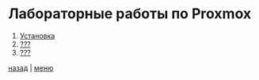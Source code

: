 # Лабораторные работы по Proxmox

1. [Установка](./lab_1/REPORT.md)
2. [???](./lab_2/REPORT.md)
2. [???](./lab_3/REPORT.md)

[назад](../PROXMOX.md) | [меню](../../README.md)
